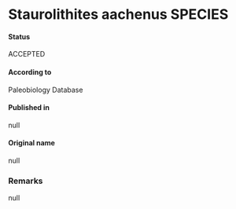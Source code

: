 Staurolithites aachenus SPECIES
=======

#### Status
ACCEPTED

#### According to
Paleobiology Database

#### Published in
null

#### Original name
null

### Remarks
null